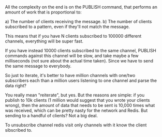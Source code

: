 All the complexity on the end is on the PUBLISH command, that performs
an amount of work that is proportional to:

a) The number of clients receiving the message.
b) The number of clients subscribed to a pattern, even if they'll not
match the message.

This means that if you have N clients subscribed to 100000 different
channels, everything will be super fast.

If you have instead 10000 clients subscribed to the same channel,
PUBLISH commands against this channel will be slow, and take maybe a
few milliseconds (not sure about the actual time taken). Since we have
to send the same message to everybody.


So just to iterate, it's better to have million channels with one/two subscribers each than a million users listening to one channel and parse the data right?

You really mean "reiterate", but yes. But the reasons are simple: if you publish to 10k clients (1 million would suggest that you wrote your clients wrong), then the amount of data that needs to be sent is 10,000 times what was received, which can be pretty nasty for the network and Redis. But sending to a handful of clients? Not a big deal.


To unsubscribe channel redis visit only channels with it know the client sibscribed to.